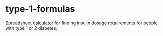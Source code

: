 # type-1-formulas
[Spreadsheet calculator](https://docs.google.com/spreadsheets/d/1LGaah2VlM_EmLH81urx0RWHukKQMjEQO9tSyYZpYbe4/edit?usp=sharing) for finding insulin dosage requirements for people with type 1 or 2 diabetes.
